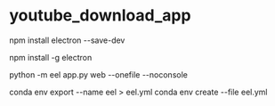 # youtube_download_app

npm install electron --save-dev

npm install -g electron

python -m eel app.py web --onefile --noconsole

conda env export --name eel > eel.yml
conda env create --file eel.yml
